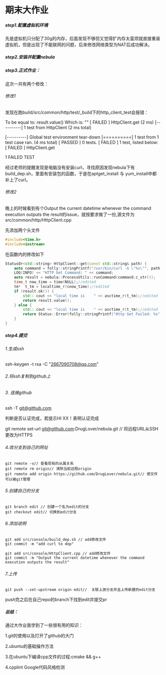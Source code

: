 # 期末大作业

##### step1.配置虚拟机环境

先是虚拟机只分配了30g的内存，后面发现不够但又觉得扩内存太蛮烦就直接重装虚拟机，但是出现了不能联网的问题，后来修改网络类型为NAT后成功解决。

##### step2.安装并配置nebula



##### step3.正式作业：

这次一共有两个修改：

###### 修改1

发现在跑build/src/common/http/test/_build下的http_client_test会报错：

To be equal to: result.value()
      Which is: ""
[  FAILED  ] HttpClient.get (2 ms)
[----------] 1 test from HttpClient (2 ms total)

[----------] Global test environment tear-down
[==========] 1 test from 1 test case ran. (4 ms total)
[  PASSED  ] 0 tests.
[  FAILED  ] 1 test, listed below:
[  FAILED  ] HttpClient.get

 1 FAILED TEST

经过老师的提醒发现是电脑没有安装curl，寻找原因发现nebula下有build_dep.sh，里面有安装包的函数，于是在aptget_install 与 yum_install中都补上了curl。



###### 修改2

晚上的时候看到有个Output the current datetime whenever the command execution outputs the result的issue，就按要求做了一份,源文件为src/common/http/HttpClient.cpp

先添加两个头文件

```c++
#include<time.h>
#include<iostream>
```

在函数内的修改如下

```c++
StatusOr<std::string> HttpClient::get(const std::string& path) {
    auto command = folly::stringPrintf("/usr/bin/curl -G \"%s\"", path.c_str());
    LOG(INFO) << "HTTP Get Command: " << command;
    auto result = nebula::ProcessUtils::runCommand(command.c_str());
    time_t now_time = time(NULL);//edited
    tm*  t_tm = localtime_r(&now_time);//edited
    if (result.ok()) {
        std:: cout << "local time is    " << asctime_r(t_tm);//edited
        return result.value();
    } else {
        std:: cout << "local time is    " << asctime_r(t_tm);//edited
        return Status::Error(folly::stringPrintf("Http Get Failed: %s", path.c_str()));
    }
}

```

##### step4.提交

###### 1.生成ssh

ssh-keygen -t rsa -C "2667090708@qq.com"

###### 2.将ssh复制到github上

###### 3. 连接github

ssh -T git@github.com

判断是否认证完成，若提示HI XX！表明认证完成

git remote set-url [git@github.com](mailto:git@github.com):DrugLover/nebula.git // 将远程URL从SSH更改为HTTPS

###### 4.改分支到自己的网址

```
git remote -v// 查看现有的从属关系
git remote rm origin// 清除当前远程origin
git remote add origin https://github.com/DrugLover/nebula.git// 使文件可以被git管理
```

###### 5.创建自己的分支

```
git branch edit // 创建一个名为edit的分支
git checkout edit// 切换到edit分支
```

###### 6.添加说明

```
git add src/console/build_dep.sh // add修改文件
git commit -m "add curl to dep"
```

```
git add src/console/HttpClient.cpp // add修改文件
git commit -m "Output the current datetime whenever the command execution outputs the result"
```

###### 7.上传

```
git push --set-upstream origin edit//  关联上游分支并且上传新建的edit分支
```

push完之后在自己repo的branch下找到edit并提交pr



##### 总结：

通过大作业我学到了一些很有用的知识：

1.git的使用以及打开了github的大门

2.ubuntu的基础操作方法

3.在ubuntu下编译cpp文件的过程:cmake  &&  g++

4.cpplint Google代码风格检测

